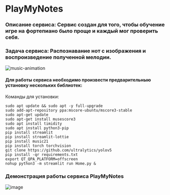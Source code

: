 # PlayMyNotes


### Описание сервиса: Сервис создан для того, чтобы обучение игре на фортепиано было проще и каждый мог проверить себя.
### Задача сервиса: Распознавание нот с изображения и воспроизведение полученной мелодии.

![music-animation](https://user-images.githubusercontent.com/70280347/233595267-cc3af450-c63a-4e01-a201-c9665f3aec53.gif)


#### Для работы сервиса необходимо произвести предварительныю установку нескольких библиотек:
Команды для установки:

```
sudo apt update && sudo apt -y full-upgrade
sudo add-apt-repository ppa:mscore-ubuntu/mscore3-stable
sudo apt-get update
sudo apt-get install musescore3
sudo apt install timidity
sudo apt install python3-pip
pip install streamlit
pip install streamlit-lottie
pip install music21
pip install torch torchvision
git clone https://github.com/ultralytics/yolov5
pip install -qr requirements.txt
export QT_QPA_PLATFORM=offscreen
nohup python3 -m streamlit run Home.py &
```

 ### Демонстрация работы сервиса PlayMyNotes
![image](https://user-images.githubusercontent.com/70280347/233626172-d54d803f-47a1-4be4-ba47-897829c03fc2.png)



